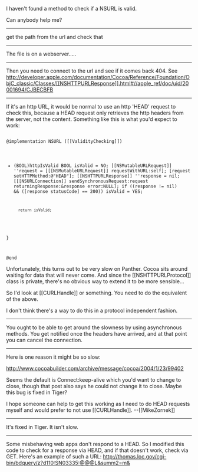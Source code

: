 

I haven't found a method to check if a NSURL is valid.

Can anybody help me?

----

get the path from the url and check that

----

The file is on a webserver.....

----

Then you need to connect to the url and see if it comes back 404. See http://developer.apple.com/documentation/Cocoa/Reference/Foundation/ObjC_classic/Classes/[[NSHTTPURLResponse]].html#//apple_ref/doc/uid/20001694/CJBECBFB

----

If it's an http URL, it would be normal to use an http 'HEAD' request to check this, because a HEAD request only retrieves the http headers from the server, not the content.  Something like this is what you'd expect to work:

<code>
@implementation NSURL ([[ValidityChecking]])

- (BOOL)httpIsValid
        BOOL isValid = NO;
        [[NSMutableURLRequest]] ''request = [[[NSMutableURLRequest]] requestWithURL:self];
        [request setHTTPMethod:@"HEAD"];
        [[NSHTTPURLResponse]] ''response = nil;
        [[[NSURLConnection]] sendSynchronousRequest:request
                              returningResponse:&response
                                          error:NULL];
        if ((response != nil) && ([response statusCode] == 200))
                isValid = YES;

        return isValid;
}

@end
</code>

Unfortunately, this turns out to be very slow on Panther.  Cocoa sits around waiting for data that will never come. And since the [[NSHTTPURLProtocol]] class is private, there's no obvious way to extend it to be more sensible...

So I'd look at [[CURLHandle]] or something.  You need to do the equivalent of the above.

I don't think there's a way to do this in a protocol independent fashion.

----

You ought to be able to get around the slowness by using asynchronous methods. You get notified once the headers have arrived, and at that point you can cancel the connection.

----

Here is one reason it might be so slow:

http://www.cocoabuilder.com/archive/message/cocoa/2004/1/23/99402

Seems the default is Connect:keep-alive which you'd want to change to close, though that post also says he could not change it to close. Maybe this bug is fixed in Tiger?

I hope someone can help to get this working as I need to do HEAD requests myself and would prefer to not use [[CURLHandle]]. --[[MikeZornek]]

----

It's fixed in Tiger.  It isn't slow.

----

Some misbehaving web apps don't respond to a HEAD. So I modified this code to check for a response via HEAD, and if that doesn't work, check via GET. Here's an example of such a URL: http://thomas.loc.gov/cgi-bin/bdquery/z?d110:SN03335:@@@L&summ2=m&